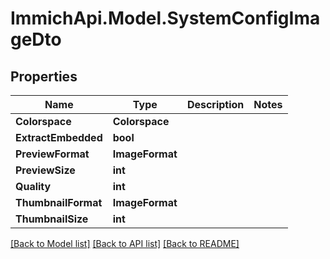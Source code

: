 # ImmichApi.Model.SystemConfigImageDto

## Properties

Name | Type | Description | Notes
------------ | ------------- | ------------- | -------------
**Colorspace** | **Colorspace** |  | 
**ExtractEmbedded** | **bool** |  | 
**PreviewFormat** | **ImageFormat** |  | 
**PreviewSize** | **int** |  | 
**Quality** | **int** |  | 
**ThumbnailFormat** | **ImageFormat** |  | 
**ThumbnailSize** | **int** |  | 

[[Back to Model list]](../README.md#documentation-for-models) [[Back to API list]](../README.md#documentation-for-api-endpoints) [[Back to README]](../README.md)


